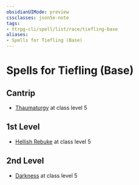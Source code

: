```yaml
---
obsidianUIMode: preview
cssclasses: json5e-note
tags:
- ttrpg-cli/spell/list/race/tiefling-base
aliases:
- Spells for Tiefling (Base)
---
```

# Spells for Tiefling (Base)

## Cantrip

- [Thaumaturgy](/3-Mechanics/CLI/Compendium/spells/thaumaturgy.md "PHB") at class level 5

## 1st Level

- [Hellish Rebuke](/3-Mechanics/CLI/Compendium/spells/hellish-rebuke.md "PHB") at class level 5

## 2nd Level

- [Darkness](/3-Mechanics/CLI/Compendium/spells/darkness.md "PHB") at class level 5